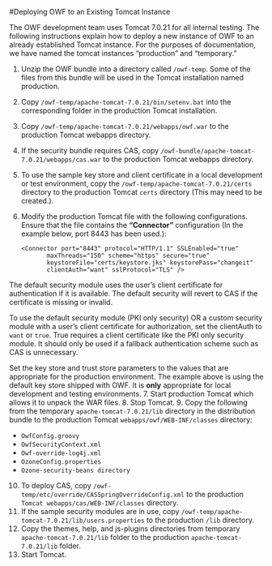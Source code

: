 #Deploying OWF to an Existing Tomcat Instance

The OWF development team uses Tomcat 7.0.21 for all internal testing. The following instructions explain how to deploy a new instance of OWF to an already established Tomcat instance. For the purposes of documentation, we have named the tomcat instances “production” and “temporary.” 

1.	Unzip the OWF bundle into a directory called `/owf-temp`. Some of the files from this bundle will be used in the Tomcat installation named production. 
2.	Copy `/owf-temp/apache-tomcat-7.0.21/bin/setenv.bat` into the corresponding folder in the production Tomcat installation.
3.	Copy `/owf-temp/apache-tomcat-7.0.21/webapps/owf.war` to the production Tomcat webapps directory. 
4.	If the security bundle requires CAS, copy `/owf-bundle/apache-tomcat-7.0.21/webapps/cas.war` to the production Tomcat webapps directory.
5.	To use the sample key store and client certificate in a local development or test environment, copy the `/owf-temp/apache-tomcat-7.0.21/certs` directory to the production Tomcat `certs` directory (This may need to be created.).  
6.	Modify the production Tomcat file with the following configurations. Ensure that the file contains the <b>“Connector”</b> configuration (In the example below, port 8443 has been used.): 

        <Connector port="8443" protocol="HTTP/1.1" SSLEnabled="true"
               maxThreads="150" scheme="https" secure="true"
               keystoreFile="certs/keystore.jks" keystorePass="changeit"	       
               clientAuth="want" sslProtocol="TLS" />
 The default security module uses the user’s client certificate for authentication if it is available. The default security will revert to CAS if the certificate is missing or invalid. 

 To use the default security module (PKI only security) OR a custom security module with a user’s client certificate for authorization, set the clientAuth to `want` or `true`. True requires a client certificate like the PKI only security module. It should only be used if a fallback authentication scheme such as CAS is unnecessary.

 Set the key store and trust store parameters to the values that are appropriate for the production environment. The example above is using the default key store shipped with OWF. It is <b>only</b> appropriate for local development and testing environments.
7. Start production Tomcat which allows it to unpack the WAR files.
8.	Stop Tomcat.
9.	Copy the following from the temporary `apache-tomcat-7.0.21/lib` directory in the distribution bundle to the production Tomcat `webapps/owf/WEB-INF/classes` directory:
  * `OwfConfig.groovy`
  * `OwfSecurityContext.xml`
  * `Owf-override-log4j.xml`
  * `OzoneConfig.properties`
  * `Ozone-security-beans directory`
10.	To deploy CAS, copy `/owf-temp/etc/override/CASSpringOverrideConfig.xml` to the production `Tomcat webapps/cas/WEB-INF/classes` directory.
11.	If the sample security modules are in use, copy `/owf-temp/apache-tomcat-7.0.21/lib/users.properties` to the production `/lib` directory. 
12.	Copy the themes, help, and js-plugins directories from temporary `apache-tomcat-7.0.21/lib` folder to the production `apache-tomcat-7.0.21/lib` folder.
13.	Start Tomcat.